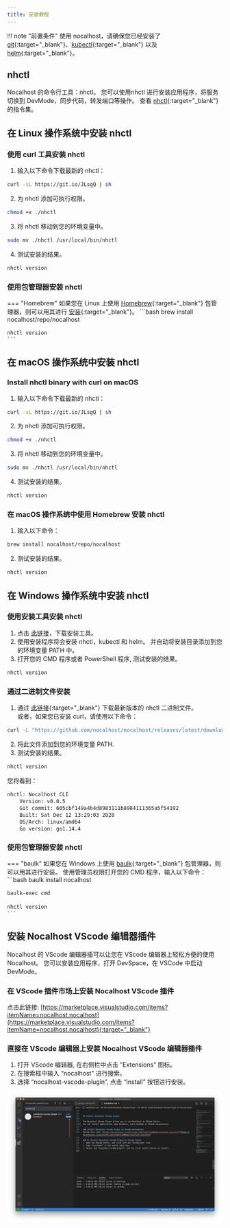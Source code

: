 ```yaml
---
title: 安装教程
---
```


!!! note "前置条件"
	使用 nocalhost，请确保您已经安装了 [git](https://git-scm.com/downloads){:target="_blank"}、[kubectl](https://kubernetes.io/docs/home/){:target="_blank"} 以及 [helm](https://helm.sh/){:target="_blank"}。

## nhctl

Nocalhost 的命令行工具：nhctl。
您可以使用nhctl 进行安装应用程序，将服务切换到 DevMode，同步代码，转发端口等操作。 查看 [nhctl](/zh/References/cli-commands){:target="_blank"} 的指令集。


## 在 Linux 操作系统中安装 nhctl

### 使用 curl 工具安装 nhctl

1. 输入以下命令下载最新的 nhctl：
```bash
curl -sL https://git.io/JLsgQ | sh
```
2. 为 nhctl 添加可执行权限。
```bash
chmod +x ./nhctl
```
3. 将 nhctl 移动到您的环境变量中。
```bash
sudo mv ./nhctl /usr/local/bin/nhctl
```
4. 测试安装的结果。
```bash
nhctl version
```

### 使用包管理器安装 nhctl

=== "Homebrew"
	如果您在 Linux 上使用 [Homebrew](https://docs.brew.sh/Homebrew-on-Linux){:target="_blank"} 包管理器，则可以用其进行 [安装](https://docs.brew.sh/Homebrew-on-Linux#install){:target="_blank"}。
	```bash
	brew install nocalhost/repo/nocalhost

	nhctl version
	```

## 在 macOS 操作系统中安装 nhctl
### Install nhctl binary with curl on macOS

1. 输入以下命令下载最新的 nhctl：
```bash
curl -sL https://git.io/JLsgQ | sh
```
2. 为 nhctl 添加可执行权限。
```bash
chmod +x ./nhctl
```
3. 将 nhctl 移动到您的环境变量中。
```bash
sudo mv ./nhctl /usr/local/bin/nhctl
```
4. 测试安装的结果。
```bash
nhctl version
```

### 在 macOS 操作系统中使用 Homebrew 安装 nhctl
1. 输入以下命令：
```bash
brew install nocalhost/repo/nocalhost
```
2. 测试安装的结果。
```bash
nhctl version
```

## 在 Windows 操作系统中安装 nhctl

### 使用安装工具安装 nhctl
1. 点击 [此链接](https://github.com/nocalhost/nocalhost/releases/latest/download/NocalhostInstaller.exe)，下载安装工具。
2. 使用安装程序将会安装 nhctl，kubectl 和 helm。 并自动将安装目录添加到您的环境变量 PATH 中。
3. 打开您的 CMD 程序或者 PowerShell 程序, 测试安装的结果。
```bash
nhctl version
```

### 通过二进制文件安装

1. 通过 [此链接](https://github.com/nocalhost/nocalhost/releases/latest){:target="_blank"} 下载最新版本的 nhctl 二进制文件。<br />
或者，如果您已安装 curl，请使用以下命令：
```bash
curl -L "https://github.com/nocalhost/nocalhost/releases/latest/download/nhctl-windows-amd64.exe" -o nhctl.exe
```
2. 将此文件添加到您的环境变量 PATH.
3. 测试安装的结果。
```bash
nhctl version
```

您将看到：

```
nhctl: Nocalhost CLI
    Version: v0.0.5
    Git commit: 605cbf149a4b4d8983111b8984111365a5f54192
    Built: Sat Dec 12 13:29:03 2020
    OS/Arch: linux/amd64
    Go version: go1.14.4
```

### 使用包管理器安装 nhctl

=== "baulk"
	如果您在 Windows 上使用 [baulk](https://github.com/baulk/baulk){:target="_blank"} 包管理器，则可以用其进行安装。
	使用管理员权限打开您的 CMD 程序，输入以下命令：
	```bash
	baulk install nocalhost

	baulk-exec cmd

	nhctl version
	```

## 安装 Nocalhost VScode 编辑器插件

Nocalhost 的 VScode 编辑器插可以让您在 VScode 编辑器上轻松方便的使用 Nocalhost。
您可以安装应用程序，打开 DevSpace，在 VSCode 中启动 DevMode。

### 在 VScode 插件市场上安装 Nocalhost VScode 插件
点击此链接: [https://marketplace.visualstudio.com/items?itemName=nocalhost.nocalhost](https://marketplace.visualstudio.com/items?itemName=nocalhost.nocalhost){:target="_blank"}

### 直接在 VScode 编辑器上安装 Nocalhost VScode 编辑器插件
1. 打开 VScode 编辑器, 在右侧栏中点击 "Extensions" 图标。
2. 在搜索框中输入 “nocalhost” 进行搜索。
3. 选择 “nocalhost-vscode-plugin”, 点击 “install” 按钮进行安装。

![](../assets/images/extension-market.png)

